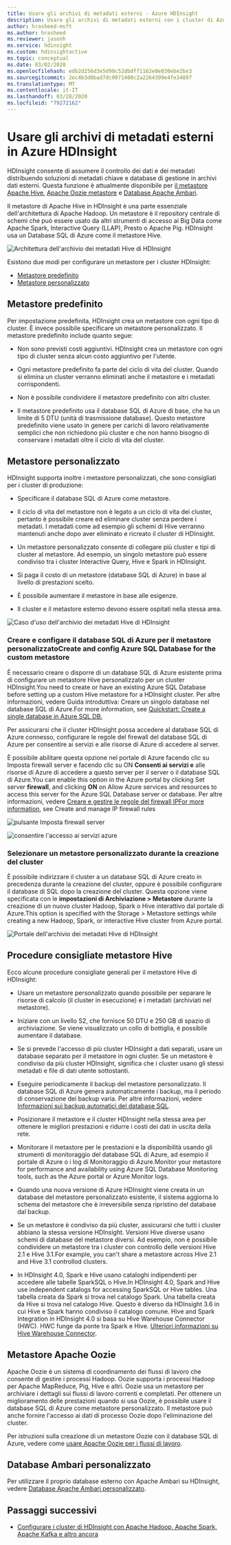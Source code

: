 ```yaml
---
title: Usare gli archivi di metadati esterni - Azure HDInsight
description: Usare gli archivi di metadati esterni con i cluster di Azure HDInsight e le procedure consigliate.
author: hrasheed-msft
ms.author: hrasheed
ms.reviewer: jasonh
ms.service: hdinsight
ms.custom: hdinsightactive
ms.topic: conceptual
ms.date: 03/02/2020
ms.openlocfilehash: edb2d256d3e5d98c52dbdff1162e0e030ebe2be3
ms.sourcegitcommit: 2ec4b3d0bad7dc0071400c2a2264399e4fe34897
ms.translationtype: MT
ms.contentlocale: it-IT
ms.lasthandoff: 03/28/2020
ms.locfileid: "79272162"
---
```

# <a name="use-external-metadata-stores-in-azure-hdinsight"></a>Usare gli archivi di metadati esterni in Azure HDInsight

HDInsight consente di assumere il controllo dei dati e dei metadati distribuendo soluzioni di metadati chiave e database di gestione in archivi dati esterni. Questa funzione è attualmente disponibile per [il metastore Apache Hive](#custom-metastore), [Apache Oozie metastore](#apache-oozie-metastore) e [Database Apache Ambari](#custom-ambari-db).

Il metastore di Apache Hive in HDInsight è una parte essenziale dell'architettura di Apache Hadoop. Un metastore è il repository centrale di schemi che può essere usato da altri strumenti di accesso ai Big Data come Apache Spark, Interactive Query (LLAP), Presto o Apache Pig. HDInsight usa un Database SQL di Azure come il metastore Hive.

![Architettura dell'archivio dei metadati Hive di HDInsight](./media/hdinsight-use-external-metadata-stores/metadata-store-architecture.png)

Esistono due modi per configurare un metastore per i cluster HDInsight:

* [Metastore predefinito](#default-metastore)
* [Metastore personalizzato](#custom-metastore)

## <a name="default-metastore"></a>Metastore predefinito

Per impostazione predefinita, HDInsight crea un metastore con ogni tipo di cluster. È invece possibile specificare un metastore personalizzato. Il metastore predefinito include quanto segue:

* Non sono previsti costi aggiuntivi. HDInsight crea un metastore con ogni tipo di cluster senza alcun costo aggiuntivo per l'utente.

* Ogni metastore predefinito fa parte del ciclo di vita del cluster. Quando si elimina un cluster verranno eliminati anche il metastore e i metadati corrispondenti.

* Non è possibile condividere il metastore predefinito con altri cluster.

* Il metastore predefinito usa il database SQL di Azure di base, che ha un limite di 5 DTU (unità di trasmissione database).
Questo metastore predefinito viene usato in genere per carichi di lavoro relativamente semplici che non richiedono più cluster e che non hanno bisogno di conservare i metadati oltre il ciclo di vita del cluster.

## <a name="custom-metastore"></a>Metastore personalizzato

HDInsight supporta inoltre i metastore personalizzati, che sono consigliati per i cluster di produzione:

* Specificare il database SQL di Azure come metastore.

* Il ciclo di vita del metastore non è legato a un ciclo di vita dei cluster, pertanto è possibile creare ed eliminare cluster senza perdere i metadati. I metadati come ad esempio gli schemi di Hive verranno mantenuti anche dopo aver eliminato e ricreato il cluster di HDInsight.

* Un metastore personalizzato consente di collegare più cluster e tipi di cluster al metastore. Ad esempio, un singolo metastore può essere condiviso tra i cluster Interactive Query, Hive e Spark in HDInsight.

* Si paga il costo di un metastore (database SQL di Azure) in base al livello di prestazioni scelto.

* È possibile aumentare il metastore in base alle esigenze.

* Il cluster e il metastore esterno devono essere ospitati nella stessa area.

![Caso d'uso dell'archivio dei metadati Hive di HDInsight](./media/hdinsight-use-external-metadata-stores/metadata-store-use-case.png)

### <a name="create-and-config-azure-sql-database-for-the-custom-metastore"></a>Creare e configare il database SQL di Azure per il metastore personalizzatoCreate and config Azure SQL Database for the custom metastore

È necessario creare o disporre di un database SQL di Azure esistente prima di configurare un metastore Hive personalizzato per un cluster HDInsight.You need to create or have an existing Azure SQL Database before setting up a custom Hive metastore for a HDInsight cluster.  Per altre informazioni, vedere Guida introduttiva: Creare un singolo database nel database SQL di Azure.For more information, see [Quickstart: Create a single database in Azure SQL DB.](https://docs.microsoft.com/azure/sql-database/sql-database-single-database-get-started?tabs=azure-portal)

Per assicurarsi che il cluster HDInsight possa accedere al database SQL di Azure connesso, configurare le regole del firewall del database SQL di Azure per consentire ai servizi e alle risorse di Azure di accedere al server.

È possibile abilitare questa opzione nel portale di Azure facendo clic su Imposta firewall server e facendo clic su ON **Consenti ai servizi e** alle risorse di Azure di accedere a questo server per il server o il database SQL di Azure.You can enable this option in the Azure portal by clicking Set server **firewall**, and clicking **ON** on Allow Azure services and resources to access this server for the Azure SQL Database server or database. Per altre informazioni, vedere [Creare e gestire le regole del firewall IPFor more information,](https://docs.microsoft.com/azure/sql-database/sql-database-firewall-configure#use-the-azure-portal-to-manage-server-level-ip-firewall-rules) see Create and manage IP firewall rules

![pulsante Imposta firewall server](./media/hdinsight-use-external-metadata-stores/configure-azure-sql-database-firewall1.png)

![consentire l'accesso ai servizi azure](./media/hdinsight-use-external-metadata-stores/configure-azure-sql-database-firewall2.png)

### <a name="select-a-custom-metastore-during-cluster-creation"></a>Selezionare un metastore personalizzato durante la creazione del cluster

È possibile indirizzare il cluster a un database SQL di Azure creato in precedenza durante la creazione del cluster, oppure è possibile configurare il database di SQL dopo la creazione del cluster. Questa opzione viene specificata con le **impostazioni di Archiviazione > Metastore** durante la creazione di un nuovo cluster Hadoop, Spark o Hive interattivo dal portale di Azure.This option is specified with the Storage > Metastore settings while creating a new Hadoop, Spark, or interactive Hive cluster from Azure portal.

![Portale dell'archivio dei metadati Hive di HDInsight](./media/hdinsight-use-external-metadata-stores/azure-portal-cluster-storage-metastore.png)

## <a name="hive-metastore-best-practices"></a>Procedure consigliate metastore Hive

Ecco alcune procedure consigliate generali per il metastore Hive di HDInsight:

* Usare un metastore personalizzato quando possibile per separare le risorse di calcolo (il cluster in esecuzione) e i metadati (archiviati nel metastore).

* Iniziare con un livello S2, che fornisce 50 DTU e 250 GB di spazio di archiviazione. Se viene visualizzato un collo di bottiglia, è possibile aumentare il database.

* Se si prevede l'accesso di più cluster HDInsight a dati separati, usare un database separato per il metastore in ogni cluster. Se un metastore è condiviso da più cluster HDInsight, significa che i cluster usano gli stessi metadati e file di dati utente sottostanti.

* Eseguire periodicamente il backup del metastore personalizzato. Il database SQL di Azure genera automaticamente i backup, ma il periodo di conservazione dei backup varia. Per altre informazioni, vedere [Informazioni sui backup automatici del database SQL](../sql-database/sql-database-automated-backups.md).

* Posizionare il metastore e il cluster HDInsight nella stessa area per ottenere le migliori prestazioni e ridurre i costi dei dati in uscita della rete.

* Monitorare il metastore per le prestazioni e la disponibilità usando gli strumenti di monitoraggio del database SQL di Azure, ad esempio il portale di Azure o i log di Monitoraggio di Azure.Monitor your metastore for performance and availability using Azure SQL Database Monitoring tools, such as the Azure portal or Azure Monitor logs.

* Quando una nuova versione di Azure HDInsight viene creata in un database del metastore personalizzato esistente, il sistema aggiorna lo schema del metastore che è irreversibile senza ripristino del database dal backup.

* Se un metastore è condiviso da più cluster, assicurarsi che tutti i cluster abbiano la stessa versione HDInsight. Versioni Hive diverse usano schemi di database del metastore diversi. Ad esempio, non è possibile condividere un metastore tra i cluster con controllo delle versioni Hive 2.1 e Hive 3.1.For example, you can't share a metastore across Hive 2.1 and Hive 3.1 controllod clusters.

* In HDInsight 4.0, Spark e Hive usano cataloghi indipendenti per accedere alle tabelle SparkSQL o Hive.In HDInsight 4.0, Spark and Hive use independent catalogs for accessing SparkSQL or Hive tables. Una tabella creata da Spark si trova nel catalogo Spark. Una tabella creata da Hive si trova nel catalogo Hive. Questo è diverso da HDInsight 3.6 in cui Hive e Spark hanno condiviso il catalogo comune. Hive and Spark Integration in HDInsight 4.0 si basa su Hive Warehouse Connector (HWC). HWC funge da ponte tra Spark e Hive. [Ulteriori informazioni su Hive Warehouse Connector](../hdinsight/interactive-query/apache-hive-warehouse-connector.md).

## <a name="apache-oozie-metastore"></a>Metastore Apache Oozie

Apache Oozie è un sistema di coordinamento dei flussi di lavoro che consente di gestire i processi Hadoop.  Oozie supporta i processi Hadoop per Apache MapReduce, Pig, Hive e altri.  Oozie usa un metastore per archiviare i dettagli sui flussi di lavoro correnti e completati. Per ottenere un miglioramento delle prestazioni quando si usa Oozie, è possibile usare il database SQL di Azure come metastore personalizzato. Il metastore può anche fornire l'accesso ai dati di processo Oozie dopo l'eliminazione del cluster.

Per istruzioni sulla creazione di un metastore Oozie con il database SQL di Azure, vedere come [usare Apache Oozie per i flussi di lavoro](hdinsight-use-oozie-linux-mac.md).

## <a name="custom-ambari-db"></a>Database Ambari personalizzato

Per utilizzare il proprio database esterno con Apache Ambari su HDInsight, vedere [Database Apache Ambari personalizzato](hdinsight-custom-ambari-db.md).

## <a name="next-steps"></a>Passaggi successivi

* [Configurare i cluster di HDInsight con Apache Hadoop, Apache Spark, Apache Kafka e altro ancora](./hdinsight-hadoop-provision-linux-clusters.md)
